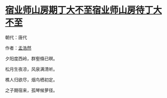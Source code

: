 # [宿业师山房期丁大不至宿业师山房待丁大不至](http://so.gushiwen.org/view_7275.aspx)

朝代：唐代

作者：[孟浩然](http://so.gushiwen.org/author_757.aspx)

夕阳度西岭，群壑倏已暝。

松月生夜凉，风泉满清听。

樵人归欲尽，烟鸟栖初定。

之子期宿来，孤琴候萝径。

